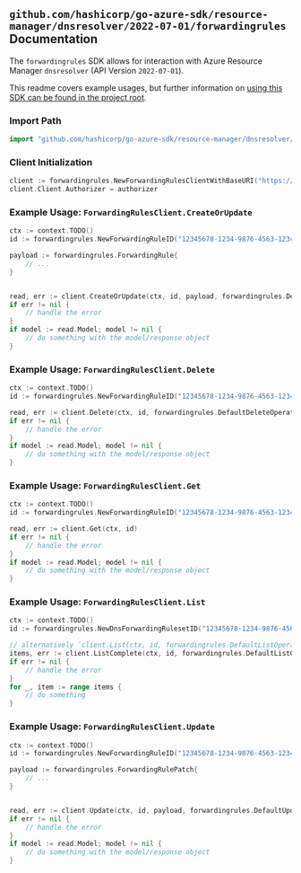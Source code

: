 
## `github.com/hashicorp/go-azure-sdk/resource-manager/dnsresolver/2022-07-01/forwardingrules` Documentation

The `forwardingrules` SDK allows for interaction with Azure Resource Manager `dnsresolver` (API Version `2022-07-01`).

This readme covers example usages, but further information on [using this SDK can be found in the project root](https://github.com/hashicorp/go-azure-sdk/tree/main/docs).

### Import Path

```go
import "github.com/hashicorp/go-azure-sdk/resource-manager/dnsresolver/2022-07-01/forwardingrules"
```


### Client Initialization

```go
client := forwardingrules.NewForwardingRulesClientWithBaseURI("https://management.azure.com")
client.Client.Authorizer = authorizer
```


### Example Usage: `ForwardingRulesClient.CreateOrUpdate`

```go
ctx := context.TODO()
id := forwardingrules.NewForwardingRuleID("12345678-1234-9876-4563-123456789012", "example-resource-group", "dnsForwardingRulesetValue", "forwardingRuleValue")

payload := forwardingrules.ForwardingRule{
	// ...
}


read, err := client.CreateOrUpdate(ctx, id, payload, forwardingrules.DefaultCreateOrUpdateOperationOptions())
if err != nil {
	// handle the error
}
if model := read.Model; model != nil {
	// do something with the model/response object
}
```


### Example Usage: `ForwardingRulesClient.Delete`

```go
ctx := context.TODO()
id := forwardingrules.NewForwardingRuleID("12345678-1234-9876-4563-123456789012", "example-resource-group", "dnsForwardingRulesetValue", "forwardingRuleValue")

read, err := client.Delete(ctx, id, forwardingrules.DefaultDeleteOperationOptions())
if err != nil {
	// handle the error
}
if model := read.Model; model != nil {
	// do something with the model/response object
}
```


### Example Usage: `ForwardingRulesClient.Get`

```go
ctx := context.TODO()
id := forwardingrules.NewForwardingRuleID("12345678-1234-9876-4563-123456789012", "example-resource-group", "dnsForwardingRulesetValue", "forwardingRuleValue")

read, err := client.Get(ctx, id)
if err != nil {
	// handle the error
}
if model := read.Model; model != nil {
	// do something with the model/response object
}
```


### Example Usage: `ForwardingRulesClient.List`

```go
ctx := context.TODO()
id := forwardingrules.NewDnsForwardingRulesetID("12345678-1234-9876-4563-123456789012", "example-resource-group", "dnsForwardingRulesetValue")

// alternatively `client.List(ctx, id, forwardingrules.DefaultListOperationOptions())` can be used to do batched pagination
items, err := client.ListComplete(ctx, id, forwardingrules.DefaultListOperationOptions())
if err != nil {
	// handle the error
}
for _, item := range items {
	// do something
}
```


### Example Usage: `ForwardingRulesClient.Update`

```go
ctx := context.TODO()
id := forwardingrules.NewForwardingRuleID("12345678-1234-9876-4563-123456789012", "example-resource-group", "dnsForwardingRulesetValue", "forwardingRuleValue")

payload := forwardingrules.ForwardingRulePatch{
	// ...
}


read, err := client.Update(ctx, id, payload, forwardingrules.DefaultUpdateOperationOptions())
if err != nil {
	// handle the error
}
if model := read.Model; model != nil {
	// do something with the model/response object
}
```
